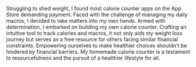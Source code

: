 Struggling to shed weight, I found most calorie counter apps on the App Store demanding payment. Faced with the challenge of managing my daily macros, I decided to take matters into my own hands. Armed with determination, I embarked on building my own calorie counter. Crafting an intuitive tool to track calories and macros, it not only aids my weight loss journey but serves as a free resource for others facing similar financial constraints. Empowering ourselves to make healthier choices shouldn't be hindered by financial barriers. My homemade calorie counter is a testament to resourcefulness and the pursuit of a healthier lifestyle for all.
